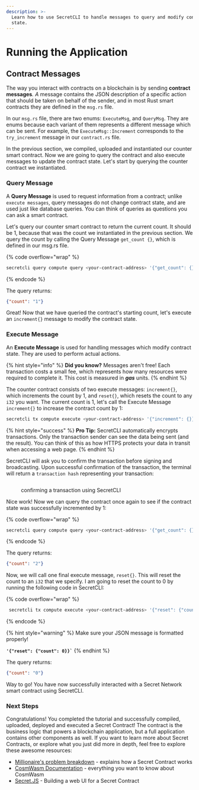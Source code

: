 ```yaml
---
description: >-
  Learn how to use SecretCLI to handle messages to query and modify contract
  state.
---
```


# Running the Application

## Contract Messages

The way you interact with contracts on a blockchain is by sending **contract  messages**_. A_ message contains the JSON description of a specific action that should be taken on behalf of the sender, and in most Rust smart contracts they are defined in the `msg.rs` file.

In our `msg.rs` file, there are two enums: `ExecuteMsg`, and `QueryMsg`. They are enums because each variant of them represents a different message which can be sent. For example, the `ExecuteMsg::Increment` corresponds to the `try_increment` message in our `contract.rs` file.

In the previous section, we compiled, uploaded and instantiated our counter smart contract. Now we are going to query the contract and also execute messages to update the contract state. Let's start by querying the counter contract we instantiated.

### Query Message

A **Query Message** is used to request information from a contract; unlike `execute messages`, query messages do not change contract state, and are used just like database queries. You can think of queries as questions you can ask a smart contract.

Let's query our counter smart contract to return the current count. It should be 1, because that was the count we instantiated in the previous section. We query the count by calling the Query Message `get_count {}`, which is defined in our msg.rs file.

{% code overflow="wrap" %}
```bash
secretcli query compute query <your-contract-address> '{"get_count": {}}' --chain-id pulsar-3 --node https://pulsar.rpc.secretnodes.com 
```
{% endcode %}

The query returns:

```json
{"count": "1"}
```

Great! Now that we have queried the contract's starting count, let's execute an `increment{}` message to modify the contract state.

### Execute Message

An **Execute Message** is used for handling messages which modify contract state. They are used to perform actual actions.

{% hint style="info" %}
**Did you know?** Messages aren't free! Each transaction costs a small fee, which represents how many resources were required to complete it. This cost is measured in _**gas**_ units.
{% endhint %}

The counter contract consists of two execute messages: `increment{}`, which increments the count by 1, and `reset{}`, which resets the count to any `i32` you want. The current count is 1, let's call the Execute Message `increment{}` to increase the contract count by 1:

```bash
secretcli tx compute execute <your-contract-address> '{"increment": {}}' --from <your-wallet> --chain-id pulsar-3 --node https://pulsar.rpc.secretnodes.com --fees=70000uscrt
```

{% hint style="success" %}
**Pro Tip:** SecretCLI automatically encrypts transactions. Only the transaction sender can see the data being sent (and the result). You can think of this as how HTTPS protects your data in transit when accessing a web page.
{% endhint %}

SecretCLI will ask you to confirm the transaction before signing and broadcasting. Upon successful confirmation of the transaction, the terminal will return a `transaction hash` representing your transaction:

<figure><img src="../../.gitbook/assets/LocalSecret - transaction hash.png" alt=""><figcaption><p>confirming a transaction using SecretCLI</p></figcaption></figure>

Nice work! Now we can query the contract once again to see if the contract state was successfully incremented by 1:

{% code overflow="wrap" %}
```bash
secretcli query compute query <your-contract-address> '{"get_count": {}}' --chain-id pulsar-3 --node https://pulsar.rpc.secretnodes.com 
```
{% endcode %}

The query returns:

```json
{"count": "2"}
```

Now, we will call one final execute message, `reset{}`. This will reset the count to an `i32` that we specify. I am going to reset the count to 0 by running the following code in SecretCLI:

{% code overflow="wrap" %}
```bash
 secretcli tx compute execute <your-contract-address> '{"reset": {"count": 0}}' --from <your-wallet> --chain-id pulsar-3 --node https://pulsar.rpc.secretnodes.com --fees=70000uscrt
```
{% endcode %}

{% hint style="warning" %}
Make sure your JSON message is formatted properly!

**`` '{"reset": {"count": 0}}` ``**
{% endhint %}

The query returns:

```json
{"count": "0"}
```

Way to go! You have now successfully interacted with a Secret Network smart contract using SecretCLI.

### Next Steps

Congratulations! You completed the tutorial and successfully compiled, uploaded, deployed and executed a Secret Contract! The contract is the business logic that powers a blockchain application, but a full application contains other components as well. If you want to learn more about Secret Contracts, or explore what you just did more in depth, feel free to explore these awesome resources:

* [Millionaire's problem breakdown](https://docs.scrt.network/secret-network-documentation/development/secret-by-example/millionaires-problem) - explains how a Secret Contract works
* [CosmWasm Documentation](https://book.cosmwasm.com/) - everything you want to know about CosmWasm
* [Secret.JS](https://docs.scrt.network/secret-network-documentation/development/secretjs/templates) - Building a web UI for a Secret Contract
